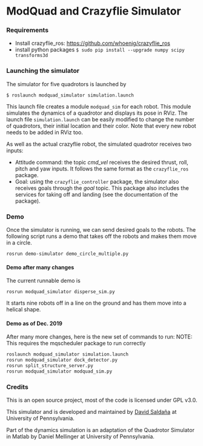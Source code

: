 # ModQuad and Crazyflie Simulator

### Requirements
* Install crazyflie_ros: https://github.com/whoenig/crazyflie_ros
* install python packages `$ sudo pip install --upgrade numpy scipy transforms3d`

### Launching the simulator
The simulator for five quadrotors is launched by
```
$ roslaunch modquad_simulator simulation.launch
```
This launch file creates a module `modquad_sim` for each robot. This module simulates the dynamics of a quadrotor and displays its pose in RViz.
The launch file `simulation.launch` can be easily modified to change the number of quadrotors, their initial location and their color. Note that every new robot needs to be added in RViz too.

As well as the actual crazyflie robot, the simulated quadrotor receives two inputs:
* Attitude command: the topic _cmd_vel_ receives the desired thrust, roll, pitch and yaw inputs. It follows the same format as the `crazyflie_ros `package.
* Goal: using the `crazyflie_controller` package, the simulator also receives goals through the _goal_ topic. This package also includes the services for taking off and landing (see the documentation of the package). 

### Demo
Once the simulator is running, we can send desired goals to the robots.  The following script runs a demo that 
takes off the robots and makes them move in a circle.
```
rosrun demo-simulator demo_circle_multiple.py
```
#### Demo after many changes
The current runnable demo is 
```
rosrun modquad_simulator disperse_sim.py
```
It starts nine robots off in a line on the ground and has them move into a helical shape.

#### Demo as of Dec. 2019
After many more changes, here is the new set of commands to run:
NOTE: This requires the mqscheduler package to run correctly
```zsh
roslaunch modquad_simulator simulation.launch
rosrun modquad_simulator dock_detector.py
rosrun split_structure_server.py
rosrun modquad_simulator modquad_sim.py
```

### Credits
This is an open source project, most of the code is licensed under GPL v3.0.

This simulator and is developed and maintained by [David Saldaña](http://davidsaldana.co/) at University of Pennsylvania.

Part of the dynamics simulation is an adaptation of the Quadrotor Simulator in Matlab by Daniel Mellinger at University of Pennsylvania.
